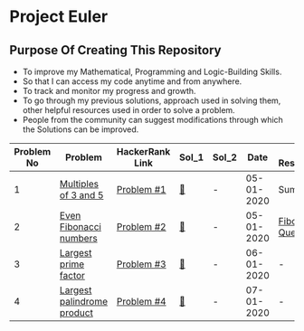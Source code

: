 # Project Euler

## Purpose Of Creating This Repository
* To improve my Mathematical, Programming and Logic-Building Skills.
* So that I can access my code anytime and from anywhere.
* To track and monitor my progress and growth.
* To go through my previous solutions, approach used in solving them, other helpful resources used in order to solve a problem.
* People from the community can suggest modifications through which the Solutions can be improved.

Problem No | Problem | HackerRank Link | Sol_1 | Sol_2 | Date | Useful Resources/Hints
--- | --- | --- | --- | --- | --- | ---
1 | [Multiples of 3 and 5](https://projecteuler.net/problem=1) | [Problem #1](https://www.hackerrank.com/contests/projecteuler/challenges/euler001/problem) | [:key:](https://github.com/shiv-1998/EulerProject/blob/master/ProjectEuler100/Problem_001.py) | - | 05-01-2020 | Sum of AP
2 | [Even Fibonacci numbers](https://projecteuler.net/problem=2) | [Problem #2](https://www.hackerrank.com/contests/projecteuler/challenges/euler002/problem) | [:key:](https://github.com/shiv-1998/EulerProject/blob/master/ProjectEuler100/Problem_002.py) | - | 05-01-2020 | [Fibonacci Series Questions](https://www.geeksforgeeks.org/tag/fibonacci/)
3 | [Largest prime factor](https://projecteuler.net/problem=3) | [Problem #3](https://www.hackerrank.com/contests/projecteuler/challenges/euler003/problem) | [:key:](https://github.com/shiv-1998/EulerProject/blob/master/ProjectEuler100/Problem_003.py) | - | 06-01-2020 | -
4 | [Largest palindrome product](https://projecteuler.net/problem=4) | [Problem #4](https://www.hackerrank.com/contests/projecteuler/challenges/euler004/problem) | [:key:](https://github.com/shiv-1998/EulerProject/blob/master/ProjectEuler100/Problem_004.py) | - | 07-01-2020 | -
